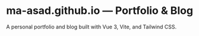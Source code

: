 # ma-asad.github.io — Portfolio & Blog

A personal portfolio and blog built with Vue 3, Vite, and Tailwind CSS.
